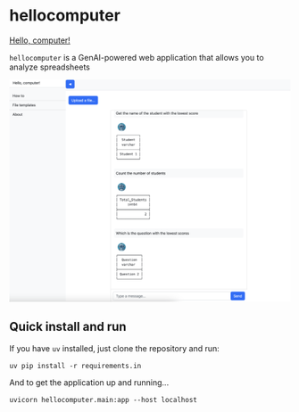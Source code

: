 # hellocomputer

[Hello, computer!](https://youtu.be/hShY6xZWVGE?si=pzJjmc492uLV63z-)

`hellocomputer` is a GenAI-powered web application that allows you to analyze spreadsheets 

![gui](./docs/img/gui_v01.png)


## Quick install and run

If you have `uv` installed, just clone the repository and run:

```
uv pip install -r requirements.in
```

And to get the application up and running...

```
uvicorn hellocomputer.main:app --host localhost
```
